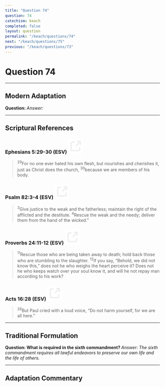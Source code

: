 ```yaml
---
title: "Question 74"
question: 74
catechism: keach
completed: false
layout: question
permalink: "/keach/questions/74"
next: "/keach/questions/75"
previous: "/keach/questions/73"
---
```

# Question 74
---
## Modern Adaptation
<strong>
    Question:
</strong>

<em>
    Answer:
</em>

---
## Scriptural References
### Ephesians 5:29-30 (ESV) <a href="https://biblegateway.com/passage/?search=Ephesians+5%3A29-30&version=ESV"><img src="/assets/svg/link.svg"/></a>
> <sup>29</sup>For no one ever hated his own flesh, but nourishes and cherishes it, just as Christ does the church,
> <sup>30</sup>because we are members of his body.

### Psalm 82:3-4 (ESV) <a href="https://biblegateway.com/passage/?search=Psalm+82%3A3-4&version=ESV"><img src="/assets/svg/link.svg"/></a>
> <sup>3</sup>Give justice to the weak and the fatherless; maintain the right of the afflicted and the destitute.
> <sup>4</sup>Rescue the weak and the needy; deliver them from the hand of the wicked.”

### Proverbs 24:11-12 (ESV) <a href="https://biblegateway.com/passage/?search=Proverbs+24%3A11-12&version=ESV"><img src="/assets/svg/link.svg"/></a>
> <sup>11</sup>Rescue those who are being taken away to death; hold back those who are stumbling to the slaughter.
> <sup>12</sup>If you say, “Behold, we did not know this,” does not he who weighs the heart perceive it? Does not he who keeps watch over your soul know it, and will he not repay man according to his work?

### Acts 16:28 (ESV) <a href="https://biblegateway.com/passage/?search=Acts+16%3A28&version=ESV"><img src="/assets/svg/link.svg"/></a>
> <sup>28</sup>But Paul cried with a loud voice, “Do not harm yourself, for we are all here.”

---
## Traditional Formulation
<strong>
    Question: What is required in the sixth commandment?
</strong>

<em>
    Answer: The sixth commandment requires all lawful endeavors to preserve our own life and the life of others.
</em>

---
## Adaptation Commentary

